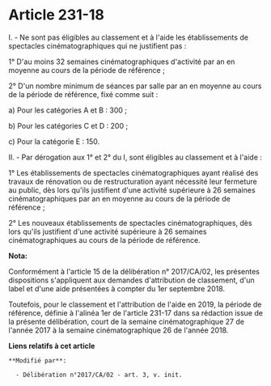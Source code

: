 # Article 231-18

I. - Ne sont pas éligibles au classement et à l'aide les établissements de spectacles cinématographiques qui ne justifient
pas :

1° D'au moins 32 semaines cinématographiques d'activité par an en moyenne au cours de la période de référence ;

2° D'un nombre minimum de séances par salle par an en moyenne au cours de la période de référence, fixé comme suit :

a) Pour les catégories A et B : 300 ;

b) Pour les catégories C et D : 200 ;

c) Pour la catégorie E : 150.

II. - Par dérogation aux 1° et 2° du I, sont éligibles au classement et à l'aide :

1° Les établissements de spectacles cinématographiques ayant réalisé des travaux de rénovation ou de restructuration ayant
nécessité leur fermeture au public, dès lors qu'ils justifient d'une activité supérieure à 26 semaines cinématographiques par
an en moyenne au cours de la période de référence ;

2° Les nouveaux établissements de spectacles cinématographiques, dès lors qu'ils justifient d'une activité supérieure à 26
semaines cinématographiques au cours de la période de référence.

**Nota:**

Conformément à l'article 15 de la délibération n° 2017/CA/02, les présentes dispositions s'appliquent aux demandes
d'attribution de classement, d'un label et d'une aide présentées à compter du 1er septembre 2018.

Toutefois, pour le classement et l'attribution de l'aide en 2019, la période de référence, définie à l'alinéa 1er de
l'article 231-17 dans sa rédaction issue de la présente délibération, court de la semaine cinématographique 27 de l'année
2017 à la semaine cinématographique 26 de l'année 2018.

**Liens relatifs à cet article**

	**Modifié par**:

	  - Délibération n°2017/CA/02 - art. 3, v. init.
